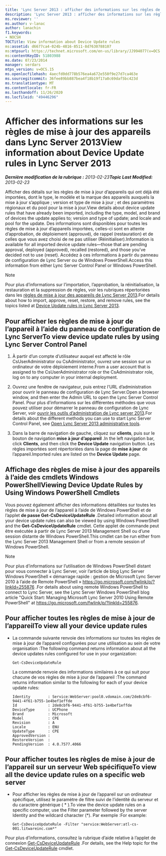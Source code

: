 ```yaml
---
title: 'Lync Server 2013 : afficher des informations sur les règles de mise à jour des appareils'
description: 'Lync Server 2013 : afficher des informations sur les règles de mise à jour des appareils.'
ms.reviewer: ''
ms.author: v-lanac
author: lanachin
f1.keywords:
- NOCSH
TOCTitle: View information about Device Update rules
ms:assetid: d6677ca4-024b-4816-8511-8d7630788107
ms:mtpsurl: https://technet.microsoft.com/en-us/library/JJ994077(v=OCS.15)
ms:contentKeyID: 51803988
ms.date: 07/23/2014
manager: serdars
mtps_version: v=OCS.15
ms.openlocfilehash: 4aecfd0dd778b576ea4a672e550f9e27d7ca463e
ms.sourcegitcommit: 36fee89bb887bea4f18b19f17a8c69daf5bc423d
ms.translationtype: MT
ms.contentlocale: fr-FR
ms.lasthandoff: 11/26/2020
ms.locfileid: "49446296"
---
```

# <a name="view-information-about-device-update-rules-in-lync-server-2013"></a><span data-ttu-id="5386d-103">Afficher des informations sur les règles de mise à jour des appareils dans Lync Server 2013</span><span class="sxs-lookup"><span data-stu-id="5386d-103">View information about Device Update rules in Lync Server 2013</span></span>

<div data-xmlns="http://www.w3.org/1999/xhtml">

<div class="topic" data-xmlns="http://www.w3.org/1999/xhtml" data-msxsl="urn:schemas-microsoft-com:xslt" data-cs="https://msdn.microsoft.com/">

<div data-asp="https://msdn2.microsoft.com/asp">



</div>

<div id="mainSection">

<div id="mainBody"><span data-ttu-id="5386d-104">

<span> </span></span><span class="sxs-lookup"><span data-stu-id="5386d-104">

<span> </span></span></span>

<span data-ttu-id="5386d-105">_**Dernière modification de la rubrique :** 2013-02-23_</span><span class="sxs-lookup"><span data-stu-id="5386d-105">_**Topic Last Modified:** 2013-02-23_</span></span>

<span data-ttu-id="5386d-106">Afficher des détails sur les règles de mise à jour d’appareils qui ont déjà été importées, dont le type, le modèle et la marque des appareils auxquels la mise à jour s’applique ; version et type de mise à jour ; et des paramètres régionaux et du pool pour la mise à jour.</span><span class="sxs-lookup"><span data-stu-id="5386d-106">View details about device update rules that have already been imported, including the type, model, and brand of devices the update applies to; version and type of update; and locale and pool for the update.</span></span> <span data-ttu-id="5386d-107">Des informations sont disponibles pour toutes les règles de mise à jour d’appareils importées, celles-ci sont en attente d’approbation, de déploiement (approuvé), de rappel (restauration) et de celles que vous avez choisi de ne pas utiliser (Réinitialiser).</span><span class="sxs-lookup"><span data-stu-id="5386d-107">Information is available for all imported device update rules—those that are pending approval, deployed (approved), recalled (restored), and those you’ve decided not to use (reset).</span></span> <span data-ttu-id="5386d-108">Accédez à ces informations à partir du panneau de configuration de Lync Server ou de Windows PowerShell.</span><span class="sxs-lookup"><span data-stu-id="5386d-108">Access this information from either Lync Server Control Panel or Windows PowerShell.</span></span>

<div>


> [!NOTE]  
> <span data-ttu-id="5386d-109">Pour plus d’informations sur l’importation, l’approbation, la réinitialisation, la restauration et la suppression de règles, voir les rubriques répertoriées dans les <A href="lync-server-2013-device-update-rules.md">règles de mise à jour des appareils de Lync Server 2013</A>.</span><span class="sxs-lookup"><span data-stu-id="5386d-109">For details about how to import, approve, reset, restore, and remove rules, see the topics listed at <A href="lync-server-2013-device-update-rules.md">Device Update rules in Lync Server 2013</A>.</span></span>



</div>

<div>

## <a name="to-view-device-update-rules-by-using-lync-server-control-panel"></a><span data-ttu-id="5386d-110">Pour afficher les règles de mise à jour de l’appareil à l’aide du panneau de configuration de Lync Server</span><span class="sxs-lookup"><span data-stu-id="5386d-110">To view device update rules by using Lync Server Control Panel</span></span>

1.  <span data-ttu-id="5386d-111">À partir d’un compte d’utilisateur auquel est affecté le rôle CsUserAdministrator ou CsAdministrator, ouvrez une session sur un ordinateur de votre déploiement interne.</span><span class="sxs-lookup"><span data-stu-id="5386d-111">From a user account that is assigned to the CsUserAdministrator role or the CsAdministrator role, log on to any computer in your internal deployment.</span></span>

2.  <span data-ttu-id="5386d-112">Ouvrez une fenêtre de navigateur, puis entrez l’URL d’administration pour ouvrir le panneau de configuration de Lync Server.</span><span class="sxs-lookup"><span data-stu-id="5386d-112">Open a browser window, and then enter the Admin URL to open the Lync Server Control Panel.</span></span> <span data-ttu-id="5386d-113">Pour plus d’informations sur les différentes méthodes que vous pouvez utiliser pour démarrer le panneau de configuration de Lync Server, voir [ouvrir les outils d’administration de Lync server 2013](lync-server-2013-open-lync-server-administrative-tools.md).</span><span class="sxs-lookup"><span data-stu-id="5386d-113">For details about the different methods you can use to start Lync Server Control Panel, see [Open Lync Server 2013 administrative tools](lync-server-2013-open-lync-server-administrative-tools.md).</span></span>

3.  <span data-ttu-id="5386d-114">Dans la barre de navigation de gauche, cliquez sur **clients**, puis sur le bouton de navigation **mise à jour d’appareil** .</span><span class="sxs-lookup"><span data-stu-id="5386d-114">In the left navigation bar, click **Clients**, and then click the **Device Update** navigation button.</span></span> <span data-ttu-id="5386d-115">Les règles importées sont répertoriées dans la page de **mise à jour** de l’appareil.</span><span class="sxs-lookup"><span data-stu-id="5386d-115">Imported rules are listed on the **Device Update** page.</span></span>

</div>

<div>

## <a name="viewing-device-update-rules-by-using-windows-powershell-cmdlets"></a><span data-ttu-id="5386d-116">Affichage des règles de mise à jour des appareils à l’aide des cmdlets Windows PowerShell</span><span class="sxs-lookup"><span data-stu-id="5386d-116">Viewing Device Update Rules by Using Windows PowerShell Cmdlets</span></span>

<span data-ttu-id="5386d-117">Vous pouvez également afficher des informations détaillées sur toutes les règles de mise à jour de l’appareil à l’aide de Windows PowerShell et de l’applet **de passe Get-CsDeviceUpdateRule** .</span><span class="sxs-lookup"><span data-stu-id="5386d-117">Detailed information about all your device update rules can also be viewed by using Windows PowerShell and the **Get-CsDeviceUpdateRule** cmdlet.</span></span> <span data-ttu-id="5386d-118">Cette applet de commande peut être exécutée à partir de Lync Server 2013 Management Shell ou d’une session distante de Windows PowerShell.</span><span class="sxs-lookup"><span data-stu-id="5386d-118">This cmdlet can be run either from the Lync Server 2013 Management Shell or from a remote session of Windows PowerShell.</span></span>

<div>


> [!NOTE]  
> <span data-ttu-id="5386d-119">Pour plus d’informations sur l’utilisation de Windows PowerShell distant pour vous connecter à Lync Server, voir l’article de blog Lync Server Windows PowerShell « démarrage rapide : gestion de Microsoft Lync Server 2010 à l’aide de Remote PowerShell » <A href="https://go.microsoft.com/fwlink/p/?linkid=255876">https://go.microsoft.com/fwlink/p/?linkId=255876</A> .</span><span class="sxs-lookup"><span data-stu-id="5386d-119">For details about using remote Windows PowerShell to connect to Lync Server, see the Lync Server Windows PowerShell blog article "Quick Start: Managing Microsoft Lync Server 2010 Using Remote PowerShell" at <A href="https://go.microsoft.com/fwlink/p/?linkid=255876">https://go.microsoft.com/fwlink/p/?linkId=255876</A>.</span></span>



</div>

<div>

## <a name="to-view-all-your-device-update-rules"></a><span data-ttu-id="5386d-120">Pour afficher toutes les règles de mise à jour de l’appareil</span><span class="sxs-lookup"><span data-stu-id="5386d-120">To view all your device update rules</span></span>

  - <span data-ttu-id="5386d-121">La commande suivante renvoie des informations sur toutes les règles de mise à jour de l’appareil configurées pour une utilisation au sein de votre organisation :</span><span class="sxs-lookup"><span data-stu-id="5386d-121">The following command returns information about all the device updates rules configured for use in your organization:</span></span>
    
        Get-CsDeviceUpdateRule
    
    <span data-ttu-id="5386d-122">La commande renvoie des informations similaires à ce qui suit pour chacune de vos règles de mise à jour de l’appareil :</span><span class="sxs-lookup"><span data-stu-id="5386d-122">The command returns information similar to the following for each of your device update rules:</span></span>
    
        Identity        : Service:WebServer:pool0.vdomain.com/2de8cbf6-9441-4f61-b755-1e4bef1effde
        Id              : 2de8cbf6-9441-4f61-b755-1e4bef1effde
        DeviceType      : UCPhone
        Brand           : Microsoft
        Model           : CPE
        Revision        : A
        Locale          : ENU
        UpdateType      : CPE
        ApprovedVersion :
        RestoreVersion  :
        PendingVersion  : 4.0.7577.4066

</div>

<div>

## <a name="to-view-all-the-device-update-rules-on-a-specific-web-server"></a><span data-ttu-id="5386d-123">Pour afficher toutes les règles de mise à jour de l’appareil sur un serveur Web spécifique</span><span class="sxs-lookup"><span data-stu-id="5386d-123">To view all the device update rules on a specific web server</span></span>

  - <span data-ttu-id="5386d-124">Pour afficher les règles de mise à jour de l’appareil sur un ordinateur spécifique, utilisez le paramètre de filtre suivi de l’identité du serveur et du caractère générique ( \* ).</span><span class="sxs-lookup"><span data-stu-id="5386d-124">To view the device update rules on a specific computer, use the Filter parameter followed by the server Identity and the wildcard character (\*).</span></span> <span data-ttu-id="5386d-125">Par exemple :</span><span class="sxs-lookup"><span data-stu-id="5386d-125">For example:</span></span>
    
        Get-CsDeviceUpdateRule -Filter "service:WebServer:atl-cs-001.litwareinc.com*"

</div>

<span data-ttu-id="5386d-126">Pour plus d’informations, consultez la rubrique d’aide relative à l’applet de connexion [Get-CsDeviceUpdateRule](https://docs.microsoft.com/powershell/module/skype/Get-CsDeviceUpdateRule) .</span><span class="sxs-lookup"><span data-stu-id="5386d-126">For details, see the Help topic for the [Get-CsDeviceUpdateRule](https://docs.microsoft.com/powershell/module/skype/Get-CsDeviceUpdateRule) cmdlet.</span></span>

<span data-ttu-id="5386d-127"></div>

</div>

<span> </span>

</div>

</div>

</span><span class="sxs-lookup"><span data-stu-id="5386d-127"></div>

</div>

<span> </span>

</div>

</div>

</span></span></div>

